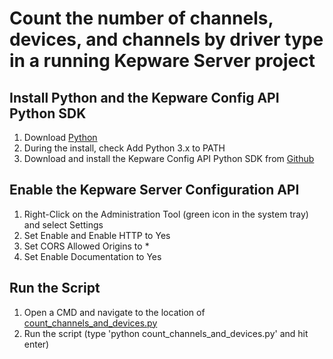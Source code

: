 # Count the number of channels, devices, and channels by driver type in a running Kepware Server project

## Install Python and the Kepware Config API Python SDK

1. Download [Python](https://www.python.org/downloads/)
2. During the install, check Add Python 3.x to PATH
3. Download and install the Kepware Config API Python SDK from [Github](https://github.com/PTCInc/Kepware-ConfigAPI-SDK-Python)

## Enable the Kepware Server Configuration API

1. Right-Click on the Administration Tool (green icon in the system tray) and select Settings
2. Set Enable and Enable HTTP to Yes
3. Set CORS Allowed Origins to *
4. Set Enable Documentation to Yes

## Run the Script

1. Open a CMD and navigate to the location of [count_channels_and_devices.py](count_channels_and_devices.py)
2. Run the script (type 'python count_channels_and_devices.py' and hit enter)
